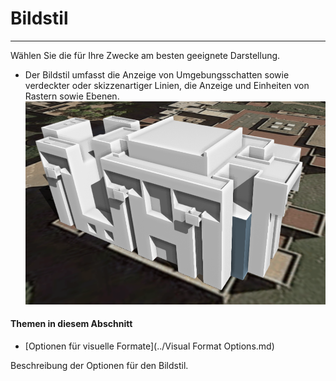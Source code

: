 

# Bildstil

---

Wählen Sie die für Ihre Zwecke am besten geeignete Darstellung.

* Der Bildstil umfasst die Anzeige von Umgebungsschatten sowie verdeckter oder skizzenartiger Linien, die Anzeige und Einheiten von Rastern sowie Ebenen. ![](Images/GUID-04E59A97-2913-4E31-8A52-EF7FE03CC67B-low.png)

#### Themen in diesem Abschnitt

* [Optionen für visuelle Formate](../Visual Format Options.md)

Beschreibung der Optionen für den Bildstil.

